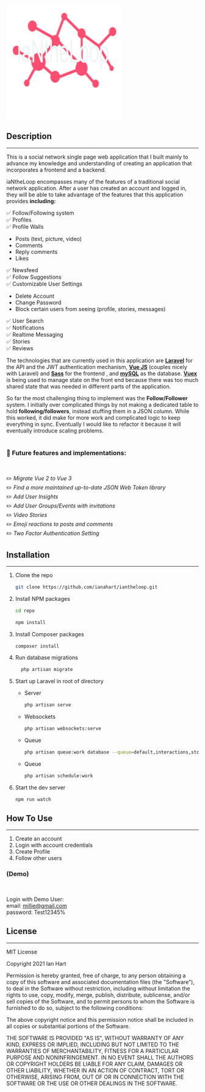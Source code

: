 ![iaNtheLoop logo](/resources/assets/iantheloop_README_logo.png)

## Description
***

This is a social network single page web application that I built mainly to advance my knowledge and understanding of creating an application that incorporates a frontend and a backend.

iaNtheLoop encompasses many of the features of a traditional social network application. After a user has created an account and logged in, they will be able to take advantage of the features that this application provides **including:**

 ✅ Follow/Following system </br>
 ✅ Profiles</br>
 ✅ Profile Walls</br>
 - Posts (text, picture, video)
 - Comments
 - Reply comments
 - Likes

 ✅ Newsfeed </br>
 ✅ Follow Suggestions </br>
 ✅ Customizable User Settings</br>
 - Delete Account
 - Change Password
 - Block certain users from seeing (profile, stories, messages)

 ✅ User Search </br>
 ✅ Notifications </br>
 ✅ Realtime Messaging </br>
 ✅ Stories </br>
 ✅ Reviews</br>


 The technologies that are currently used in this application are [**Laravel**](https://laravel.com/)  for the API and the JWT authentication mechanism, [**Vue JS**](https://vuejs.org/) (couples nicely with Laravel) and [**Sass**](https://sass-lang.com/) for the frontend , and [**mySQL**](https://www.mysql.com/) as the database. [**Vuex**](https://vuex.vuejs.org/) is being used to manage state on the front end because there was too much shared state that was needed in different parts of the application.

 So far the most challenging thing to implement was the **Follow/Follower** system. I initially over complicated things by not making a dedicated table to hold **following/followers**, instead stuffing them in a JSON column. While this worked, it did make for more work and complicated logic to keep everything in sync. Eventually I would like to refactor it because it will eventually introduce scaling problems.
<br>
<br>
 ### 🔮 Future features and implementations:
<br>

✏️ *Migrate Vue 2 to Vue 3* <br>
✏️ *Find a more maintained up-to-date JSON Web Token library* <br>
✏️ *Add User Insights* <br>
✏️ *Add User Groups/Events with invitations* <br>
✏️ *Video Stories* <br>
✏️ *Emoji reactions to posts and comments* <br>
✏️ *Two Factor Authentication Setting* <br>







## Installation
***

1. Clone the repo
   ````sh
   git clone https://github.com/ianahart/iantheloop.git
   ````
2. Install NPM packages
    ````sh
    cd repo
    ````
    ````sh
    npm install
    ````
3. Install Composer packages
    ````sh
    composer install
    ````

4. Run database migrations
     ````sh
       php artisan migrate
     ````
5. Start up Laravel in root of directory
   - Server
      ````sh
      php artisan serve
      ````
    - Websockets
      ````sh
      php artisan websockets:serve
      ````
    - Queue
      ````sh
      php artisan queue:work database --queue=default,interactions,stories
      ````
    - Queue
      ````sh
      php artisan schedule:work
      ````
6. Start the dev server
    ````sh
    npm run watch
    ````

## How To Use
***

1. Create an account
2. Login with account credentials
3. Create Profile
4. Follow other users

### (Demo)
<br>

Login with Demo User:
<br>
email: millie@gmail.com
<br>
password: Test12345%


## License
***
MIT License

Copyright 2021 Ian Hart

Permission is hereby granted, free of charge, to any person obtaining a copy
of this software and associated documentation files (the "Software"), to deal
in the Software without restriction, including without limitation the rights
to use, copy, modify, merge, publish, distribute, sublicense, and/or sell
copies of the Software, and to permit persons to whom the Software is
furnished to do so, subject to the following conditions:

The above copyright notice and this permission notice shall be included in all
copies or substantial portions of the Software.

THE SOFTWARE IS PROVIDED "AS IS", WITHOUT WARRANTY OF ANY KIND, EXPRESS OR
IMPLIED, INCLUDING BUT NOT LIMITED TO THE WARRANTIES OF MERCHANTABILITY,
FITNESS FOR A PARTICULAR PURPOSE AND NONINFRINGEMENT. IN NO EVENT SHALL THE
AUTHORS OR COPYRIGHT HOLDERS BE LIABLE FOR ANY CLAIM, DAMAGES OR OTHER
LIABILITY, WHETHER IN AN ACTION OF CONTRACT, TORT OR OTHERWISE, ARISING FROM,
OUT OF OR IN CONNECTION WITH THE SOFTWARE OR THE USE OR OTHER DEALINGS IN THE
SOFTWARE.